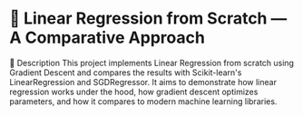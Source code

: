 # 🧠 Linear Regression from Scratch — A Comparative Approach

📌 Description
This project implements Linear Regression from scratch using Gradient Descent and compares the results with Scikit-learn's LinearRegression and SGDRegressor.
It aims to demonstrate how linear regression works under the hood, how gradient descent optimizes parameters, and how it compares to modern machine learning libraries.

